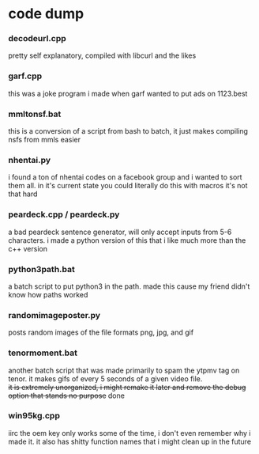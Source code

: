 # code dump

### decodeurl.cpp
pretty self explanatory, compiled with libcurl and the likes

### garf.cpp
this was a joke program i made when garf wanted to put ads on 1123.best

### mmltonsf.bat
this is a conversion of a script from bash to batch, it just makes compiling nsfs from mmls easier

### nhentai.py
i found a ton of nhentai codes on a facebook group and i wanted to sort them all. in it's current state you could literally do this with macros it's not that hard

### peardeck.cpp / peardeck.py
a bad peardeck sentence generator, will only accept inputs from 5-6 characters. i made a python version of this that i like much more than the c++ version

### python3path.bat
a batch script to put python3 in the path. made this cause my friend didn't know how paths worked

### randomimageposter.py
posts random images of the file formats png, jpg, and gif

### tenormoment.bat
another batch script that was made primarily to spam the ytpmv tag on tenor. it makes gifs of every 5 seconds of a given video file.<br>~~it is extremely unorganized, i might remake it later and remove the debug option that stands no purpose~~ done

### win95kg.cpp
iirc the oem key only works some of the time, i don't even remember why i made it. it also has shitty function names that i might clean up in the future
